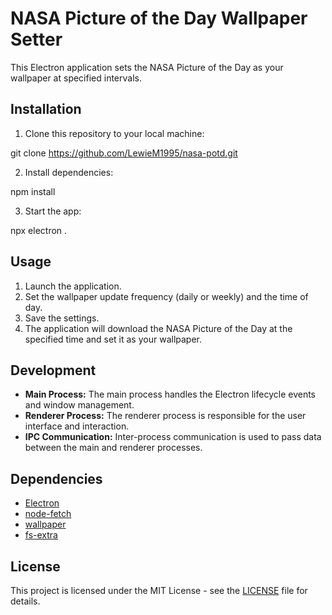 # NASA Picture of the Day Wallpaper Setter

This Electron application sets the NASA Picture of the Day as your wallpaper at specified intervals.

## Installation

1. Clone this repository to your local machine:

git clone https://github.com/LewieM1995/nasa-potd.git


2. Install dependencies:

npm install

3. Start the app:

npx electron .


## Usage

1. Launch the application.
2. Set the wallpaper update frequency (daily or weekly) and the time of day.
3. Save the settings.
4. The application will download the NASA Picture of the Day at the specified time and set it as your wallpaper.

## Development

- **Main Process:** The main process handles the Electron lifecycle events and window management.
- **Renderer Process:** The renderer process is responsible for the user interface and interaction.
- **IPC Communication:** Inter-process communication is used to pass data between the main and renderer processes.

## Dependencies

- [Electron](https://www.electronjs.org/)
- [node-fetch](https://www.npmjs.com/package/node-fetch)
- [wallpaper](https://www.npmjs.com/package/wallpaper)
- [fs-extra](https://www.npmjs.com/package/fs-extra)

## License

This project is licensed under the MIT License - see the [LICENSE](LICENSE) file for details.
